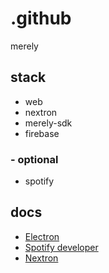 # .github

merely


## stack
- web
- nextron
- merely-sdk
- firebase

### - optional
  - spotify


## docs

- [Electron](https://www.electronjs.org/apps)
- [Spotify developer](https://developer.spotify.com/)
- [Nextron](https://www.npmjs.com/package/nextron)
